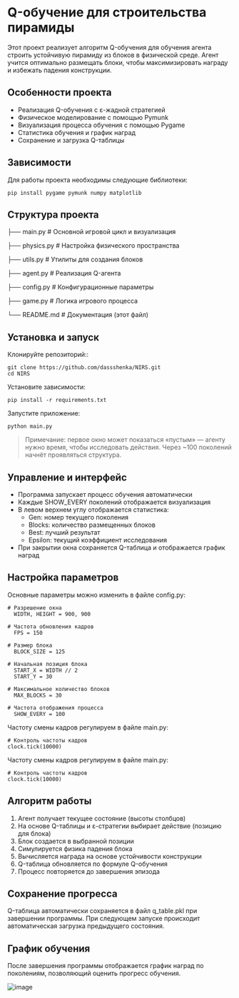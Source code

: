 # Q-обучение для строительства пирамиды

Этот проект реализует алгоритм Q-обучения для обучения агента строить устойчивую пирамиду из блоков в физической среде. Агент учится оптимально размещать блоки, чтобы максимизировать награду и избежать падения конструкции.

## Особенности проекта

- Реализация Q-обучения с ε-жадной стратегией
- Физическое моделирование с помощью Pymunk
- Визуализация процесса обучения с помощью Pygame
- Статистика обучения и график наград
- Сохранение и загрузка Q-таблицы

## Зависимости

Для работы проекта необходимы следующие библиотеки:

    pip install pygame pymunk numpy matplotlib
## Структура проекта

├── main.py              # Основной игровой цикл и визуализация

├── physics.py           # Настройка физического пространства

├── utils.py             # Утилиты для создания блоков

├── agent.py             # Реализация Q-агента

├── config.py            # Конфигурационные параметры

├── game.py              # Логика игрового процесса

└── README.md            # Документация (этот файл)
## Установка и запуск
Клонируйте репозиторий::

    git clone https://github.com/dassshenka/NIRS.git
    cd NIRS
Установите зависимости:

    pip install -r requirements.txt
Запустите приложение:

    python main.py
> Примечание: первое окно может показаться «пустым» — агенту нужно время, чтобы исследовать действия. Через \~100 поколений начнёт проявляться структура.
## Управление и интерфейс

- Программа запускает процесс обучения автоматически
- Каждые SHOW_EVERY поколений отображается визуализация
- В левом верхнем углу отображается статистика:
  - Gen: номер текущего поколения
  - Blocks: количество размещенных блоков
  - Best: лучший результат
  - Epsilon: текущий коэффициент исследования
- При закрытии окна сохраняется Q-таблица и отображается график наград

## Настройка параметров

Основные параметры можно изменить в файле config.py:

    # Разрешение окна
      WIDTH, HEIGHT = 900, 900

    # Частота обновления кадров
      FPS = 150

    # Размер блока
      BLOCK_SIZE = 125

    # Начальная позиция блока
      START_X = WIDTH // 2
      START_Y = 30

    # Максимальное количество блоков
      MAX_BLOCKS = 30

    # Частота отображения процесса
      SHOW_EVERY = 100

  Частоту смены кадров регулируем в файле main.py:

    # Контроль частоты кадров
    clock.tick(10000) 

Частоту смены кадров регулируем в файле main.py:

    # Контроль частоты кадров
    clock.tick(10000) 
## Алгоритм работы

1. Агент получает текущее состояние (высоты столбцов)
2. На основе Q-таблицы и ε-стратегии выбирает действие (позицию для блока)
3. Блок создается в выбранной позиции
4. Симулируется физика падения блока
5. Вычисляется награда на основе устойчивости конструкции
6. Q-таблица обновляется по формуле Q-обучения
7. Процесс повторяется до завершения эпизода

## Сохранение прогресса

Q-таблица автоматически сохраняется в файл q_table.pkl при завершении программы. При следующем запуске происходит автоматическая загрузка предыдущего состояния.

## График обучения

После завершения программы отображается график наград по поколениям, позволяющий оценить прогресс обучения.

![image](https://github.com/user-attachments/assets/84c741d7-1bd3-478e-b9c6-c0f730b52677)

